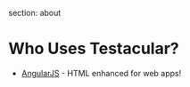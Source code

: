 section: about

# Who Uses Testacular?

* [AngularJS](http://angularjs.org/) - HTML enhanced for web apps!
